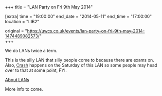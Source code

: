 +++
title = "LAN Party on Fri 9th May 2014"

[extra]
time = "19:00:00"
end_date = "2014-05-11"
end_time = "17:00:00"
location = "LIB2"

original = "https://uwcs.co.uk/events/lan-party-on-fri-9th-may-2014-1474489082573/"    
+++

We do LANs twice a term.

This is the silly LAN that silly people come to because there are exams on. Also, [Crash](http://www.warwicksu.com/events/regular/crash/) happens on the Saturday of this LAN so some people may head over to that at some point, FYI.

[About LANs](http://uwcs.co.uk/cms/about/gaming/lans/)

More info to come.

